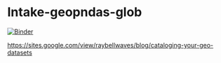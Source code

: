 # Intake-geopndas-glob

[![Binder](https://mybinder.org/badge_logo.svg)](https://mybinder.org/v2/gh/raybellwaves/intake-gpd-blog/main?urlpath=lab)

https://sites.google.com/view/raybellwaves/blog/cataloging-your-geo-datasets
